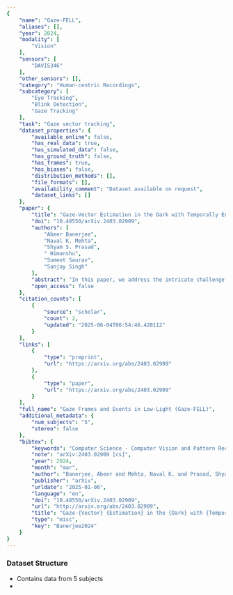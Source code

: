 ```yaml
---
{
    "name": "Gaze-FELL",
    "aliases": [],
    "year": 2024,
    "modality": [
        "Vision"
    ],
    "sensors": [
        "DAVIS346"
    ],
    "other_sensors": [],
    "category": "Human-centric Recordings",
    "subcategory": [
        "Eye Tracking",
        "Blink Detection",
        "Gaze Tracking"
    ],
    "task": "Gaze vector tracking",
    "dataset_properties": {
        "available_online": false,
        "has_real_data": true,
        "has_simulated_data": false,
        "has_ground_truth": false,
        "has_frames": true,
        "has_biases": false,
        "distribution_methods": [],
        "file_formats": [],
        "availability_comment": "Dataset available on request",
        "dataset_links": []
    },
    "paper": {
        "title": "Gaze-Vector Estimation in the Dark with Temporally Encoded Event-driven Neural Networks",
        "doi": "10.48550/arXiv.2403.02909",
        "authors": [
            "Abeer Banerjee",
            "Naval K. Mehta",
            "Shyam S. Prasad",
            " Himanshu",
            "Sumeet Saurav",
            "Sanjay Singh"
        ],
        "abstract": "In this paper, we address the intricate challenge of gaze vector prediction, a pivotal task with applications ranging from human-computer interaction to driver monitoring systems. Our innovative approach is designed for the demanding setting of extremely low-light conditions, leveraging a novel temporal event encoding scheme, and a dedicated neural network architecture. The temporal encoding method seamlessly integrates Dynamic Vision Sensor (DVS) events with grayscale guide frames, generating consecutively encoded images for input into our neural network. This unique solution not only captures diverse gaze responses from participants within the active age group but also introduces a curated dataset tailored for low-light conditions. The encoded temporal frames paired with our network showcase impressive spatial localization and reliable gaze direction in their predictions. Achieving a remarkable 100-pixel accuracy of 100%, our research underscores the potency of our neural network to work with temporally consecutive encoded images for precise gaze vector predictions in challenging low-light videos, contributing to the advancement of gaze prediction technologies.",
        "open_access": false
    },
    "citation_counts": [
        {
            "source": "scholar",
            "count": 2,
            "updated": "2025-06-04T06:54:46.420112"
        }
    ],
    "links": [
        {
            "type": "preprint",
            "url": "https://arxiv.org/abs/2403.02909"
        },
        {
            "type": "paper",
            "url": "https://arxiv.org/abs/2403.02909"
        }
    ],
    "full_name": "Gaze Frames and Events in Low-Light (Gaze-FELL)",
    "additional_metadata": {
        "num_subjects": "5",
        "stereo": false
    },
    "bibtex": {
        "keywords": "Computer Science - Computer Vision and Pattern Recognition, Electrical Engineering and Systems Science - Image and Video Processing, Computer Science - Human-Computer Interaction",
        "note": "arXiv:2403.02909 [cs]",
        "year": 2024,
        "month": "mar",
        "author": "Banerjee, Abeer and Mehta, Naval K. and Prasad, Shyam S. and Himanshu and Saurav, Sumeet and Singh, Sanjay",
        "publisher": "arXiv",
        "urldate": "2025-01-06",
        "language": "en",
        "doi": "10.48550/arXiv.2403.02909",
        "url": "http://arxiv.org/abs/2403.02909",
        "title": "Gaze-{Vector} {Estimation} in the {Dark} with {Temporally} {Encoded} {Event}-driven {Neural} {Networks}",
        "type": "misc",
        "key": "Banerjee2024"
    }
}
---
```


### Dataset Structure

- Contains data from 5 subjects
-
